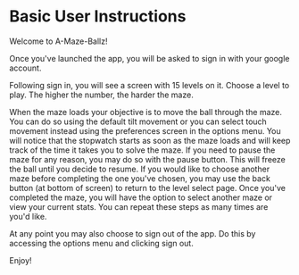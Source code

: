 # Basic User Instructions

Welcome to A-Maze-Ballz!

Once you've launched the app, you will be asked to sign in with your google account.

Following sign in, you will see a screen with 15 levels on it. 
Choose a level to play. The higher the number, the harder the maze.

When the maze loads your objective is to move the ball through the maze. You can do so using the 
default tilt movement or you can select touch movement instead using the preferences screen in the
options menu. 
You will notice that the stopwatch starts as soon as the maze loads and will keep track of the time
it takes you to solve the maze. If you need to pause the maze for any reason, you may do so with the
pause button. This will freeze the ball until you decide to resume. 
If you would like to choose another maze before completing the one you've chosen, you 
may use the back button (at bottom of screen) to return to the level select page. 
Once you've completed the maze, you will have the option to select another maze or view your current
stats.
You can repeat these steps as many times are you'd like. 

At any point you may also choose to sign out of the app. Do this by accessing the options menu and 
clicking sign out.

Enjoy!
